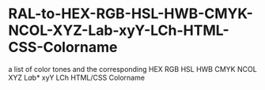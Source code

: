 # RAL-to-HEX-RGB-HSL-HWB-CMYK-NCOL-XYZ-Lab-xyY-LCh-HTML-CSS-Colorname
a list of color tones and the corresponding HEX RGB HSL HWB CMYK NCOL XYZ L*a*b* xyY LCh HTML/CSS Colorname
